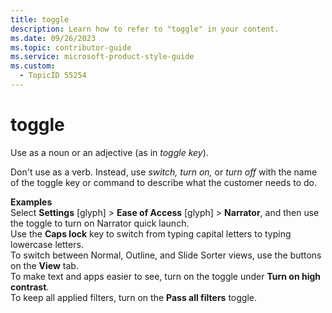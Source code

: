 ```yaml
---
title: toggle
description: Learn how to refer to "toggle" in your content.
ms.date: 09/26/2023
ms.topic: contributor-guide
ms.service: microsoft-product-style-guide
ms.custom:
  - TopicID 55254
---
```



# toggle

Use as a noun or an adjective (as in *toggle key*).

Don't use as a verb. Instead, use *switch, turn on,* or *turn off* with the name of the toggle key or command to describe what the customer needs to do.

**Examples**  
Select **Settings** [glyph] > **Ease of Access** [glyph] > **Narrator**, and then use the toggle to turn on Narrator quick launch.  
Use the **Caps lock** key to switch from typing capital letters to typing lowercase letters.  
To switch between Normal, Outline, and Slide Sorter views, use the buttons on the **View** tab.  
To make text and apps easier to see, turn on the toggle under **Turn on high contrast**.  
To keep all applied filters, turn on the **Pass all filters** toggle.

